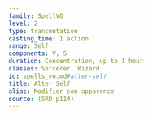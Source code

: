 ```yaml
---
family: SpellVO
level: 2
type: transmutation
casting_time: 1 action
range: Self
components: V, S
duration: Concentration, up to 1 hour
classes: Sorcerer, Wizard
id: spells_vo.md#alter-self
title: Alter Self
alias: Modifier son apparence
source: (SRD p114)
---
```


